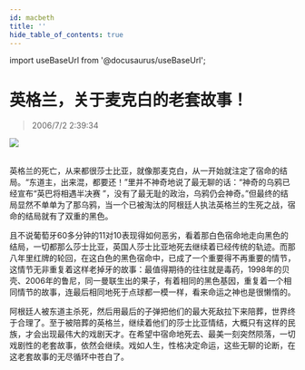 ```yaml
---
id: macbeth
title: ''
hide_table_of_contents: true
---
```


import useBaseUrl from '@docusaurus/useBaseUrl';

# 英格兰，关于麦克白的老套故事！

> 2006/7/2 2:39:34

<div style={{textAlign: 'center'}}>
<img src={useBaseUrl('https://crustipfs.info/ipfs/QmXSnds2BF97yuZwYAMLwrpjQcuPcm22WGsFmBJfWFTEUM/entertainment/macbeth/1.jpeg')} /><br/><br/>
</div>

英格兰的死亡，从来都很莎士比亚，就像那麦克白，从一开始就注定了宿命的结局。“东道主，出来混，都要还！”里并不神奇地说了最无聊的话：“神奇的乌鸦已经宣布“英巴将相遇半决赛 ”，没有了最无耻的政治，乌鸦仍会神奇。”但最终的结局显然不单单为了那乌鸦，当一个已被淘汰的阿根廷人执法英格兰的生死之战，宿命的结局就有了双重的黑色。
 
且不说葡萄牙60多分钟的11对10表现得如何恶劣，看着那白色宿命地走向黑色的结局，一切都那么莎士比亚，英国人莎士比亚地死去继续着已经传统的轨迹。而那八年里红牌的轮回，在这白色的黑色宿命中，已成了一个重要得不再重要的情节，这情节无非重复着这样老掉牙的故事：最值得期待的往往就是毒药，1998年的贝壳、2006年的鲁尼，同一曼联生出的果子，有着相同的黑色基因，重复着一个相同情节的故事，连最后相同地死于点球都一模一样，看来命运之神也是很懒惰的。

阿根廷人被东道主杀死，然后用最后的子弹把他们的最大死敌拉下来陪葬，世界终于合理了。至于被陪葬的英格兰，继续着他们的莎士比亚情结，大概只有这样的民族，才会出现最伟大的戏剧天才。在希望中宿命地死去、最美一刻突然陨落，一切戏剧性的老套故事，依然会继续。戏如人生，性格决定命运，这些无聊的论断，在这老套故事的无尽循环中苍白了。
